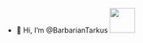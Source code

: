 - 👋 Hi, I’m @BarbarianTarkus <img src="https://3.bp.blogspot.com/-xmyXczehWbo/Xl7h_VVApPI/AAAAAAAW7yc/62yftI_nzJsOeFOBA-REHui6LIxtFHNagCLcBGAsYHQ/s1600/AW4146931_14.gif" width="50" height="50" />

<!---
BarbarianTarkus/BarbarianTarkus is a ✨ special ✨ repository because its `README.md` (this file) appears on your GitHub profile.
You can click the Preview link to take a look at your changes.
--->

